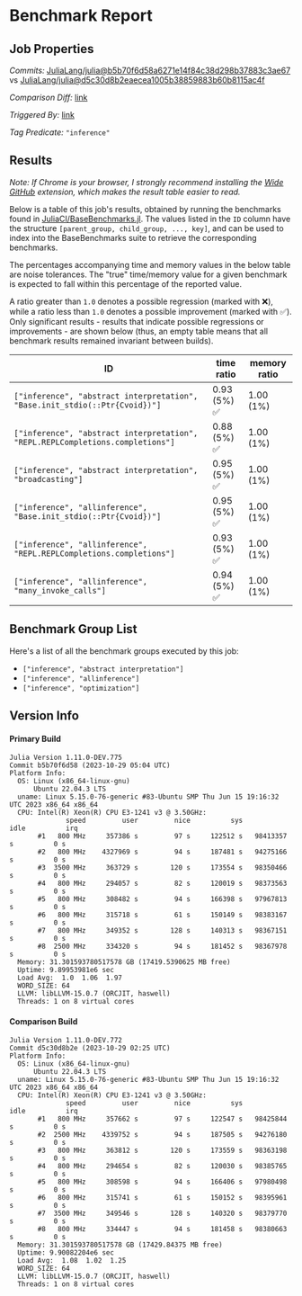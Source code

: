 # Benchmark Report

## Job Properties

*Commits:* [JuliaLang/julia@b5b70f6d58a6271e14f84c38d298b37883c3ae67](https://github.com/JuliaLang/julia/commit/b5b70f6d58a6271e14f84c38d298b37883c3ae67) vs [JuliaLang/julia@d5c30d8b2eaecea1005b38859883b60b8115ac4f](https://github.com/JuliaLang/julia/commit/d5c30d8b2eaecea1005b38859883b60b8115ac4f)

*Comparison Diff:* [link](https://github.com/JuliaLang/julia/compare/d5c30d8b2eaecea1005b38859883b60b8115ac4f..b5b70f6d58a6271e14f84c38d298b37883c3ae67)

*Triggered By:* [link](https://github.com/JuliaLang/julia/pull/51888#issuecomment-1783999843)

*Tag Predicate:* `"inference"`

## Results

*Note: If Chrome is your browser, I strongly recommend installing the [Wide GitHub](https://chrome.google.com/webstore/detail/wide-github/kaalofacklcidaampbokdplbklpeldpj?hl=en)
extension, which makes the result table easier to read.*

Below is a table of this job's results, obtained by running the benchmarks found in
[JuliaCI/BaseBenchmarks.jl](https://github.com/JuliaCI/BaseBenchmarks.jl). The values
listed in the `ID` column have the structure `[parent_group, child_group, ..., key]`,
and can be used to index into the BaseBenchmarks suite to retrieve the corresponding
benchmarks.

The percentages accompanying time and memory values in the below table are noise tolerances. The "true"
time/memory value for a given benchmark is expected to fall within this percentage of the reported value.

A ratio greater than `1.0` denotes a possible regression (marked with :x:), while a ratio less
than `1.0` denotes a possible improvement (marked with :white_check_mark:). Only significant results - results
that indicate possible regressions or improvements - are shown below (thus, an empty table means that all
benchmark results remained invariant between builds).

| ID | time ratio | memory ratio |
|----|------------|--------------|
| `["inference", "abstract interpretation", "Base.init_stdio(::Ptr{Cvoid})"]` | 0.93 (5%) :white_check_mark: | 1.00 (1%)  |
| `["inference", "abstract interpretation", "REPL.REPLCompletions.completions"]` | 0.88 (5%) :white_check_mark: | 1.00 (1%)  |
| `["inference", "abstract interpretation", "broadcasting"]` | 0.95 (5%) :white_check_mark: | 1.00 (1%)  |
| `["inference", "allinference", "Base.init_stdio(::Ptr{Cvoid})"]` | 0.95 (5%) :white_check_mark: | 1.00 (1%)  |
| `["inference", "allinference", "REPL.REPLCompletions.completions"]` | 0.93 (5%) :white_check_mark: | 1.00 (1%)  |
| `["inference", "allinference", "many_invoke_calls"]` | 0.94 (5%) :white_check_mark: | 1.00 (1%)  |

## Benchmark Group List

Here's a list of all the benchmark groups executed by this job:

- `["inference", "abstract interpretation"]`
- `["inference", "allinference"]`
- `["inference", "optimization"]`

## Version Info

#### Primary Build

```
Julia Version 1.11.0-DEV.775
Commit b5b70f6d58 (2023-10-29 05:04 UTC)
Platform Info:
  OS: Linux (x86_64-linux-gnu)
      Ubuntu 22.04.3 LTS
  uname: Linux 5.15.0-76-generic #83-Ubuntu SMP Thu Jun 15 19:16:32 UTC 2023 x86_64 x86_64
  CPU: Intel(R) Xeon(R) CPU E3-1241 v3 @ 3.50GHz: 
              speed         user         nice          sys         idle          irq
       #1   800 MHz     357386 s         97 s     122512 s   98413357 s          0 s
       #2   800 MHz    4327969 s         94 s     187481 s   94275166 s          0 s
       #3  3500 MHz     363729 s        120 s     173554 s   98350466 s          0 s
       #4   800 MHz     294057 s         82 s     120019 s   98373563 s          0 s
       #5   800 MHz     308482 s         94 s     166398 s   97967813 s          0 s
       #6   800 MHz     315718 s         61 s     150149 s   98383167 s          0 s
       #7   800 MHz     349352 s        128 s     140313 s   98367151 s          0 s
       #8  2500 MHz     334320 s         94 s     181452 s   98367978 s          0 s
  Memory: 31.301593780517578 GB (17419.5390625 MB free)
  Uptime: 9.89953981e6 sec
  Load Avg:  1.0  1.06  1.97
  WORD_SIZE: 64
  LLVM: libLLVM-15.0.7 (ORCJIT, haswell)
  Threads: 1 on 8 virtual cores

```

#### Comparison Build

```
Julia Version 1.11.0-DEV.772
Commit d5c30d8b2e (2023-10-29 02:25 UTC)
Platform Info:
  OS: Linux (x86_64-linux-gnu)
      Ubuntu 22.04.3 LTS
  uname: Linux 5.15.0-76-generic #83-Ubuntu SMP Thu Jun 15 19:16:32 UTC 2023 x86_64 x86_64
  CPU: Intel(R) Xeon(R) CPU E3-1241 v3 @ 3.50GHz: 
              speed         user         nice          sys         idle          irq
       #1   800 MHz     357662 s         97 s     122547 s   98425844 s          0 s
       #2  2500 MHz    4339752 s         94 s     187505 s   94276180 s          0 s
       #3   800 MHz     363812 s        120 s     173559 s   98363198 s          0 s
       #4   800 MHz     294654 s         82 s     120030 s   98385765 s          0 s
       #5   800 MHz     308598 s         94 s     166406 s   97980498 s          0 s
       #6   800 MHz     315741 s         61 s     150152 s   98395961 s          0 s
       #7  3500 MHz     349546 s        128 s     140320 s   98379770 s          0 s
       #8   800 MHz     334447 s         94 s     181458 s   98380663 s          0 s
  Memory: 31.301593780517578 GB (17429.84375 MB free)
  Uptime: 9.90082204e6 sec
  Load Avg:  1.08  1.02  1.25
  WORD_SIZE: 64
  LLVM: libLLVM-15.0.7 (ORCJIT, haswell)
  Threads: 1 on 8 virtual cores

```
